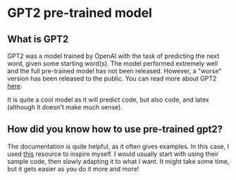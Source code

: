 # GPT2 pre-trained model

## What is GPT2

GPT2 was a model trained by OpenAI with the task of predicting the next word, given some starting word(s).
The model performed extremely well and the full pre-trained model has not been released. However, a "worse" version has been released to the public.
You can read more about GPT2 [here](https://openai.com/blog/better-language-models/).

It is quite a cool model as it will predict code, but also code, and latex (although it doesn't make much sense).

## How did you know how to use pre-trained gpt2?

The documentation is quite helpful, as it often gives examples. In this case, I used [this](https://pypi.org/project/pytorch-pretrained-bert/) resource to inspire myself.
I would usually start with using their sample code, then slowly adapting it to what I want. It might take some time, but it gets easier as you do it more and more!


